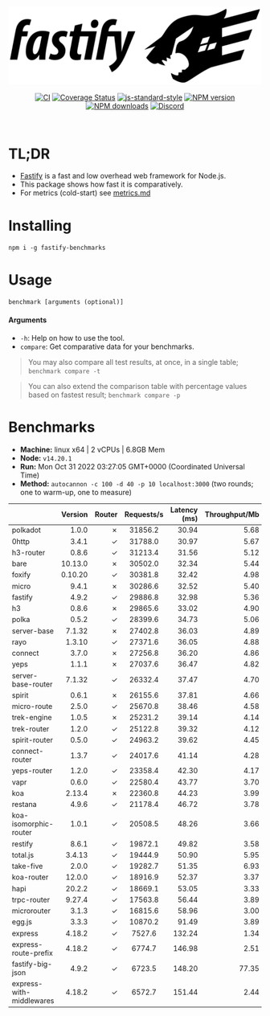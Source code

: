 <div align="center">
  <img src="https://github.com/fastify/graphics/raw/HEAD/fastify-landscape-outlined.svg" width="650" height="auto"/>
</div>

<div align="center">

[![CI](https://github.com/fastify/fastify/workflows/ci/badge.svg)](https://github.com/fastify/fastify/actions/workflows/ci.yml)
[![Coverage Status](https://coveralls.io/repos/github/fastify/fastify/badge.svg?branch=master)](https://coveralls.io/github/fastify/fastify?branch=master)
[![js-standard-style](https://img.shields.io/badge/code%20style-standard-brightgreen.svg?style=flat)](http://standardjs.com/)
[![NPM version](https://img.shields.io/npm/v/fastify.svg?style=flat)](https://www.npmjs.com/package/fastify)
[![NPM downloads](https://img.shields.io/npm/dm/fastify.svg?style=flat)](https://www.npmjs.com/package/fastify) [![Discord](https://img.shields.io/discord/725613461949906985)](https://discord.gg/fastify)

</div>
<br />

# TL;DR

* [Fastify](https://github.com/fastify/fastify) is a fast and low overhead web framework for Node.js.
* This package shows how fast it is comparatively.
* For metrics (cold-start) see [metrics.md](./METRICS.md)

# Installing

```
npm i -g fastify-benchmarks
```

# Usage

```
benchmark [arguments (optional)]
```

#### Arguments

* `-h`: Help on how to use the tool.
* `compare`: Get comparative data for your benchmarks.

> You may also compare all test results, at once, in a single table; `benchmark compare -t`

> You can also extend the comparison table with percentage values based on fastest result; `benchmark compare -p`
# Benchmarks

* __Machine:__ linux x64 | 2 vCPUs | 6.8GB Mem
* __Node:__ `v14.20.1`
* __Run:__ Mon Oct 31 2022 03:27:05 GMT+0000 (Coordinated Universal Time)
* __Method:__ `autocannon -c 100 -d 40 -p 10 localhost:3000` (two rounds; one to warm-up, one to measure)

|                          | Version | Router | Requests/s | Latency (ms) | Throughput/Mb |
| :--                      | --:     | --:    | :-:        | --:          | --:           |
| polkadot                 | 1.0.0   | ✗      | 31856.2    | 30.94        | 5.68          |
| 0http                    | 3.4.1   | ✓      | 31788.0    | 30.97        | 5.67          |
| h3-router                | 0.8.6   | ✓      | 31213.4    | 31.56        | 5.12          |
| bare                     | 10.13.0 | ✗      | 30502.0    | 32.34        | 5.44          |
| foxify                   | 0.10.20 | ✓      | 30381.8    | 32.42        | 4.98          |
| micro                    | 9.4.1   | ✗      | 30286.6    | 32.52        | 5.40          |
| fastify                  | 4.9.2   | ✓      | 29886.8    | 32.98        | 5.36          |
| h3                       | 0.8.6   | ✗      | 29865.6    | 33.02        | 4.90          |
| polka                    | 0.5.2   | ✓      | 28399.6    | 34.73        | 5.06          |
| server-base              | 7.1.32  | ✗      | 27402.8    | 36.03        | 4.89          |
| rayo                     | 1.3.10  | ✓      | 27371.6    | 36.05        | 4.88          |
| connect                  | 3.7.0   | ✗      | 27256.8    | 36.20        | 4.86          |
| yeps                     | 1.1.1   | ✗      | 27037.6    | 36.47        | 4.82          |
| server-base-router       | 7.1.32  | ✓      | 26332.4    | 37.47        | 4.70          |
| spirit                   | 0.6.1   | ✗      | 26155.6    | 37.81        | 4.66          |
| micro-route              | 2.5.0   | ✓      | 25670.8    | 38.46        | 4.58          |
| trek-engine              | 1.0.5   | ✗      | 25231.2    | 39.14        | 4.14          |
| trek-router              | 1.2.0   | ✓      | 25122.8    | 39.32        | 4.12          |
| spirit-router            | 0.5.0   | ✓      | 24963.2    | 39.62        | 4.45          |
| connect-router           | 1.3.7   | ✓      | 24017.6    | 41.14        | 4.28          |
| yeps-router              | 1.2.0   | ✓      | 23358.4    | 42.30        | 4.17          |
| vapr                     | 0.6.0   | ✓      | 22580.4    | 43.77        | 3.70          |
| koa                      | 2.13.4  | ✗      | 22360.8    | 44.23        | 3.99          |
| restana                  | 4.9.6   | ✓      | 21178.4    | 46.72        | 3.78          |
| koa-isomorphic-router    | 1.0.1   | ✓      | 20508.5    | 48.26        | 3.66          |
| restify                  | 8.6.1   | ✓      | 19872.1    | 49.82        | 3.58          |
| total.js                 | 3.4.13  | ✓      | 19444.9    | 50.90        | 5.95          |
| take-five                | 2.0.0   | ✓      | 19282.7    | 51.35        | 6.93          |
| koa-router               | 12.0.0  | ✓      | 18916.9    | 52.37        | 3.37          |
| hapi                     | 20.2.2  | ✓      | 18669.1    | 53.05        | 3.33          |
| trpc-router              | 9.27.4  | ✓      | 17563.8    | 56.44        | 3.89          |
| microrouter              | 3.1.3   | ✓      | 16815.6    | 58.96        | 3.00          |
| egg.js                   | 3.3.3   | ✓      | 10870.2    | 91.49        | 3.89          |
| express                  | 4.18.2  | ✓      | 7527.6     | 132.24       | 1.34          |
| express-route-prefix     | 4.18.2  | ✓      | 6774.7     | 146.98       | 2.51          |
| fastify-big-json         | 4.9.2   | ✓      | 6723.5     | 148.20       | 77.35         |
| express-with-middlewares | 4.18.2  | ✓      | 6572.7     | 151.44       | 2.44          |
